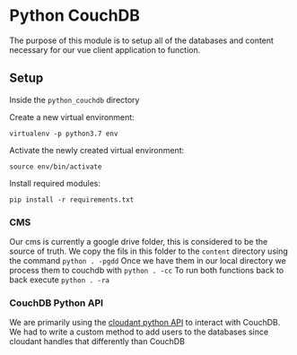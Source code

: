 # Python CouchDB

The purpose of this module is to setup all of the databases and content necessary for our vue client application to function.

## Setup

Inside the `python_couchdb` directory

Create a new virtual environment:

`virtualenv -p python3.7 env`

Activate the newly created virtual environment:

`source env/bin/activate`

Install required modules:

`pip install -r requirements.txt`

### CMS

Our cms is currently a google drive folder, this is considered to be the source of truth. We copy the fils in this folder to the `content` directory using the command `python . -pgdd`
Once we have them in our local directory we process them to couchdb with `python . -cc`
To run both functions back to back execute `python . -ra`

### CouchDB Python API

We are primarily using the [cloudant python API](https://python-cloudant.readthedocs.io/en/latest/getting_started.html) to interact with CouchDB. We had to write a custom method to add users to the databases since cloudant handles that differently than CouchDB
